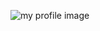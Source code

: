 ![my profile image](https://github.com/damo-maker/markdown-porfolio/blob/master/_includes/Bark_09v2.png)
